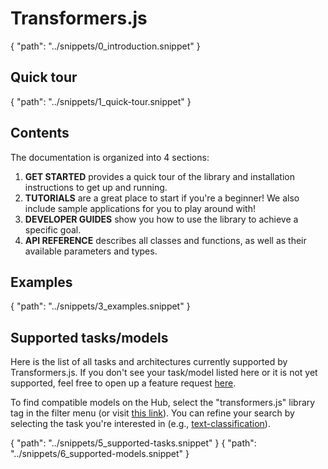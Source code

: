 # Transformers.js

<include>
{
    "path": "../snippets/0_introduction.snippet"
}
</include>

## Quick tour

<include>
{
    "path": "../snippets/1_quick-tour.snippet"
}
</include>


## Contents

The documentation is organized into 4 sections:
1. **GET STARTED** provides a quick tour of the library and installation instructions to get up and running.
2. **TUTORIALS** are a great place to start if you're a beginner! We also include sample applications for you to play around with!
3. **DEVELOPER GUIDES** show you how to use the library to achieve a specific goal.
4. **API REFERENCE** describes all classes and functions, as well as their available parameters and types.

## Examples

<include>
{
    "path": "../snippets/3_examples.snippet"
}
</include>

## Supported tasks/models

Here is the list of all tasks and architectures currently supported by Transformers.js.
If you don't see your task/model listed here or it is not yet supported, feel free
to open up a feature request [here](https://github.com/huggingface/transformers.js/issues/new/choose).

To find compatible models on the Hub, select the "transformers.js" library tag in the filter menu (or visit [this link](https://huggingface.co/models?library=transformers.js)).
You can refine your search by selecting the task you're interested in (e.g., [text-classification](https://huggingface.co/models?pipeline_tag=text-classification&library=transformers.js)).

<include>
{
    "path": "../snippets/5_supported-tasks.snippet"
}
</include>


<include>
{
    "path": "../snippets/6_supported-models.snippet"
}
</include>
